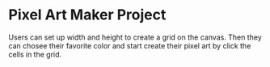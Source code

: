 # Pixel Art Maker Project

Users can set up width and height to create a grid on the canvas.
Then they can chosee their favorite color and start create their pixel art by click the cells in the grid.
